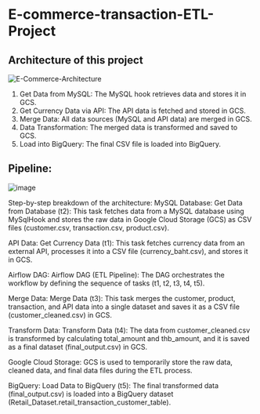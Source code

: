 # E-commerce-transaction-ETL-Project
## Architecture of this project 

![E-Commerce-Architecture](https://github.com/user-attachments/assets/860c1b86-c3e0-4175-bf0e-de56cfcfeeed)

1. Get Data from MySQL: The MySQL hook retrieves data and stores it in GCS.
2. Get Currency Data via API: The API data is fetched and stored in GCS.
3. Merge Data: All data sources (MySQL and API data) are merged in GCS.
4. Data Transformation: The merged data is transformed and saved to GCS.
5. Load into BigQuery: The final CSV file is loaded into BigQuery.

## Pipeline:
![image](https://github.com/user-attachments/assets/19def3c1-e57d-41fc-bbb6-95e4a2457b7f)

Step-by-step breakdown of the architecture:
MySQL Database:
Get Data from Database (t2): This task fetches data from a MySQL database using MySqlHook and stores the raw data in Google Cloud Storage (GCS) as CSV files (customer.csv, transaction.csv, product.csv).

API Data:
Get Currency Data (t1): This task fetches currency data from an external API, processes it into a CSV file (currency_baht.csv), and stores it in GCS.

Airflow DAG:
Airflow DAG (ETL Pipeline): The DAG orchestrates the workflow by defining the sequence of tasks (t1, t2, t3, t4, t5).

Merge Data:
Merge Data (t3): This task merges the customer, product, transaction, and API data into a single dataset and saves it as a CSV file (customer_cleaned.csv) in GCS.

Transform Data:
Transform Data (t4): The data from customer_cleaned.csv is transformed by calculating total_amount and thb_amount, and it is saved as a final dataset (final_output.csv) in GCS.

Google Cloud Storage:
GCS is used to temporarily store the raw data, cleaned data, and final data files during the ETL process.

BigQuery:
Load Data to BigQuery (t5): The final transformed data (final_output.csv) is loaded into a BigQuery dataset (Retail_Dataset.retail_transaction_customer_table).
